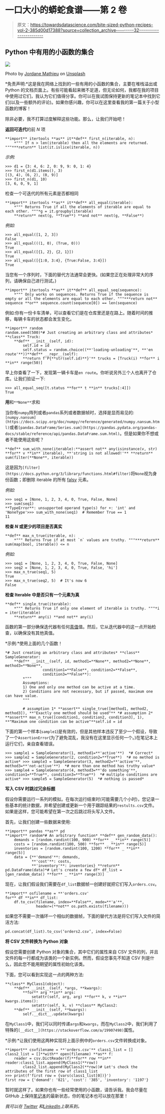 # 一口大小的蟒蛇食谱——第 2 卷

> 原文：<https://towardsdatascience.com/bite-sized-python-recipes-vol-2-385d00d17388?source=collection_archive---------32----------------------->

## Python 中有用的小函数的集合

![](img/ae1397bfb43bc856eef33ce98de6dc66.png)

Photo by [Jordane Mathieu](https://unsplash.com/@mat_graphik?utm_source=medium&utm_medium=referral) on [Unsplash](https://unsplash.com?utm_source=medium&utm_medium=referral)

*免责声明:*这是我在网络上找到的一些有用的小函数的集合，主要在堆栈溢出或 Python 的文档页面上。有些可能看起来微不足道，但无论如何，我都在我的项目中使用过它们，我认为它们值得分享。你可以在我试图保持更新的笔记本中找到它们(以及一些额外的评论)。如果你感兴趣，你可以在这里查看我的第一篇关于小型函数的博客！

除非必要，我不打算过度解释这些功能。那么，让我们开始吧！

**返回可迭代**的前 *N* 项

```
**import** itertools **as** it**def** first_n(iterable, n):
    *""" If n > len(iterable) then all the elements are returned. """***return** list(it.islice(iterable, n))
```

*示例:*

```
>>> d1 = {3: 4, 6: 2, 0: 9, 9: 0, 1: 4}
>>> first_n(d1.items(), 3)
[(3, 4), (6, 2), (0, 9)]
>>> first_n(d1, 10)
[3, 6, 0, 9, 1]
```

检查一个可迭代的所有元素是否都相同

```
**import** itertools **as** it**def** all_equal(iterable):
    *""" Returns True if all the elements of iterable are equal to each other. """*g = it.groupby(iterable)
    **return** next(g, **True**) **and not** next(g, **False**)
```

*例如:*

```
>>> all_equal([1, 2, 3])
False
>>> all_equal(((1, 0), (True, 0)))
True
>>> all_equal([{1, 2}, {2, 1}])
True
>>> all_equal([{1:0, 3:4}, {True:False, 3:4}])
True
```

当您有一个序列时，下面的替代方法通常会更快。(如果您正在处理非常大的序列，请确保自己进行测试。)

```
**import** itertools **as** it**def** all_equal_seq(sequence):
    *""" Only works on sequences. Returns True if the sequence is empty or all the elements are equal to each other. """***return not** sequence **or** sequence.count(sequence[0]) == len(sequence)
```

例如:你有一份卡车清单，可以查看它们是在仓库里还是在路上。随着时间的推移，每辆卡车的状态都会发生变化。

```
**import** random
random.seed(500)*# Just creating an arbitrary class and attributes* **class** Truck:
    **def** __init__(self, id):
        self.id = id
        self.status = random.choice((**'loading-unloading'**, **'en route'**))**def** __repr__(self):
        **return f'P{**str(self.id)**}'** trucks = [Truck(i) **for** i **in** range(50)]
```

早上你查看了一下，发现第一辆卡车是`en route`。你听说另外三个人也离开了仓库。让我们验证一下:

```
>>> all_equal_seq([t.status **for** t **in** trucks[:4]])
True
```

**用**和`**None**`求和

当你有`numpy`阵列或者`pandas`系列或者数据帧时，选择是显而易见的:`[numpy.nansum](https://docs.scipy.org/doc/numpy/reference/generated/numpy.nansum.html)`或者`[pandas.DataFrame/Series.sum](https://pandas.pydata.org/pandas-docs/stable/reference/api/pandas.DataFrame.sum.html)`。但是如果你不想或者不能使用这些呢？

```
**def** sum_with_none(iterable):**assert not** any(isinstance(v, str) **for** v **in** iterable), **'string is not allowed!'** **return** sum(filter(**None**, iterable))
```

这是因为`[filter](https://docs.python.org/3/library/functions.html#filter)`将`None`视为身份函数；即删除 iterable 的所有 [falsy](https://stackoverflow.com/a/39984051) 元素。

*例如:*

```
>>> seq1 = [None, 1, 2, 3, 4, 0, True, False, None]
>>> sum(seq1)
**TypeError**: unsupported operand type(s) for +: 'int' and 'NoneType'>>> sum_with_none(seq1)  # Remember True == 1
11
```

**检查 *N* 或更少的项目是否真实**

```
**def** max_n_true(iterable, n):
    *""" Returns True if at most `n` values are truthy. """***return** sum(map(bool, iterable)) <= n
```

*例如:*

```
>>> seq1 = [None, 1, 2, 3, 4, 0, True, False, None]
>>> seq2 = [None, 1, 2, 3, 4, 0, True, False, 'hi']
>>> max_n_true(seq1, 5)
True
>>> max_n_true(seq2, 5)  # It's now 6
False
```

**检查 Iterable 中是否只有一个元素为真**

```
**def** single_true(iterable):
    *""" Returns True if only one element of iterable is truthy. """*i = iter(iterable)
    **return** any(i) **and not** any(i)
```

函数的第一部分确保迭代器有任何[真值](https://stackoverflow.com/a/39984051)值。然后，它从迭代器中的这一点开始检查，以确保没有其他真值。

*示例:*使用上面的几个函数！

```
*# Just creating an arbitrary class and attributes* **class** SampleGenerator:
    **def** __init__(self, id, method1=**None**, method2=**None**, method3=**None**,
                 condition1=**False**, condition2=**False**,
                 condition3=**False**):
        *"""
        Assumptions:
        1) One and only one method can be active at a time.
        2) Conditions are not necessary, but if passed, maximum one can have value.
        """

        # assumption 1* **assert** single_true([method1, method2, method3]), **"Exactly one method should be used"** *# assumption 2* **assert** max_n_true([condition1, condition2, condition3], 1), **"Maximum one condition can be active"**self.id = id
```

下面的第一个样本(`sample1`)是有效的，但是其他样本违反了至少一个假设，导致了一个`AssertionError`(为了避免混乱，我没有在这里显示任何一个。)在笔记本上运行它们，亲自查看错误。

```
>>> sample1 = SampleGenerator(1, method1=**'active'**)  *# Correct* >>> sample2 = SampleGenerator(2, condition2=**True**)  *# no method is active* >>> sample3 = SampleGenerator(3, method2=**'active'**, method3=**'not-active'**)  *# more than one method has truthy value* >>> sample4 = SampleGenerator(4, method3=**'do something'**, condition1=**True**, condition3=**True**)  *# multiple conditions are active* >>> sample5 = SampleGenerator(5)  *# nothing is passed*
```

**写入 CSV 时跳过冗余标题**

假设你需要运行一系列的模拟。在每次运行结束时(可能需要几个小时)，您记录一些基本的统计数据，并希望创建或更新一个用于跟踪结果的`restults.csv`文件。如果是这样，您可能希望在第一次之后跳过将头写入文件。

首先，让我们创建一些数据来使用:

```
**import** pandas **as** pd
**import** random*# An arbitrary function* **def** gen_random_data():
    demands = [random.randint(100, 900) **for** _ **in** range(5)]
    costs = [random.randint(100, 500) **for** _ **in** range(5)]
    inventories = [random.randint(100, 1200) **for** _ **in** range(5)]
    data = {**'demand'**: demands, 
            **'cost'**: costs, 
            **'inventory'**: inventories} **return** pd.DataFrame(data)*# Let's create a few df* df_list = [gen_random_data() **for** _ **in** range(3)]
```

现在，让我们假设我们需要在`df_list`数据帧一创建好就把它们写入`orders.csv`。

```
**import** osfilename = **'orders.csv'
for** df **in** df_list:
    df.to_csv(filename, index=**False**, mode=**'a'**, 
              header=(**not** os.path.exists(filename)))
```

如果您不需要一次循环一个相似的数据帧，下面的替代方法是将它们写入文件的简洁方法:

```
pd.concat(df_list).to_csv(‘orders2.csv’, index=False)
```

**将 CSV 文件转换为 Python 对象**

假设您需要创建 Python 对象的集合，其中它们的属性来自 CSV 文件的列，并且文件的每一行都成为该类的一个新实例。然而，假设您事先不知道 CSV 列是什么，因此您不能用期望的属性初始化该类。

下面，您可以看到实现这一点的两种方法:

```
**class** MyClass1(object):
    **def** __init__(self, *args, **kwargs):
        **for** arg **in** args:
            setattr(self, arg, arg) **for** k, v **in** kwargs.items():
            setattr(self, k, v) **class** MyClass2:
    **def** __init__(self, **kwargs):
        self.__dict__.update(kwargs)
```

在`MyClass1`中，我们可以同时传递`args`和`kwargs`，而在`MyClass2`中，我们利用了特殊的`[__dict__](https://stackoverflow.com/a/19907498)`属性。

*示例:*让我们使用这两种实现将上面示例中的`orders.csv`文件转换成对象。

```
**import** csvfilename = **'orders.csv'** class1_list = []
class2_list = []**with** open(filename) **as** f:
    reader = csv.DictReader(f)**for** row **in** reader:class1_list.append(MyClass1(**row))
        class2_list.append(MyClass2(**row))# Let's check the attributes of the first row of class1_list
>>> print(f'first row = {vars(class1_list[0])}')
first row = {'demand': '821', 'cost': '385', 'inventory': '1197'}
```

暂时就这样了。如果你也有一些经常使用的小函数，请告诉我。我会尽量在 GitHub 上保持[笔记本](https://github.com/ekhoda/utilities/blob/master/Bite-Sized%20Recipes.ipynb)的最新状态，你的笔记本也可以放在那里！

*我可以在* [*Twitter*](https://twitter.com/EhsanKhoda) *和*[*LinkedIn*](https://www.linkedin.com/in/ehsankhodabandeh/)*上联系到。*